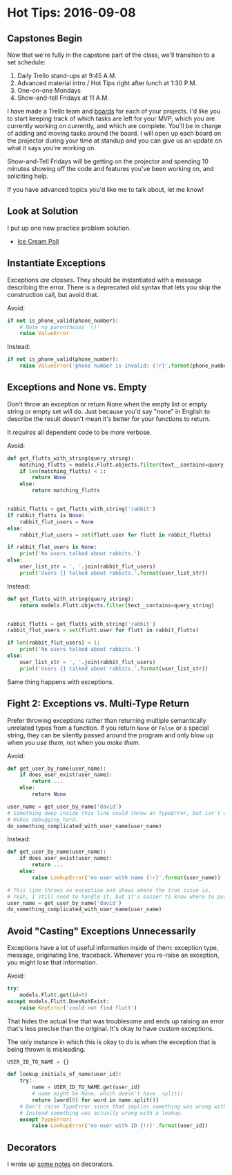 # Hot Tips: 2016-09-08

## Capstones Begin

Now that we're fully in the capstone part of the class, we'll transition to a set schedule:

1. Daily Trello stand-ups at 9:45 A.M.
1. Advanced material intro / Hot Tips right after lunch at 1:30 P.M.
1. One-on-one Mondays
1. Show-and-tell Fridays at 11 A.M.

I have made a Trello team and [boards](https://trello.com/dayclass20160707) for each of your projects.
I'd like you to start keeping track of which tasks are left for your MVP, which you are currently working on currently, and which are complete.
You'll be in charge of adding and moving tasks around the board.
I will open up each board on the projector during your time at standup and you can give us an update on what it says you're working on.

Show-and-Tell Fridays will be getting on the projector and spending 10 minutes showing off the code and features you've been working on, and soliciting help.

If you have advanced topics you'd like me to talk about, let me know!

## Look at Solution

I put up one new practice problem solution.

* [Ice Cream Poll](/practice/solutions/ice_cream_poll)

## Instantiate Exceptions

Exceptions _are classes_.
They should be instantiated with a message describing the error.
There is a deprecated old syntax that lets you skip the construction call, but avoid that.

Avoid:

```py
if not is_phone_valid(phone_number):
    # Note no parentheses `()`
    raise ValueError
```

Instead:

```py
if not is_phone_valid(phone_number):
    raise ValueError('phone number is invalid: {!r}'.format(phone_number))
```

## Exceptions and None vs. Empty

Don't throw an exception or return None when the empty list or empty string or empty set will do.
Just because you'd say "none" in English to describe the result doesn't mean it's better for your functions to return.

It _requires_ all dependent code to be more verbose.

Avoid:

```py
def get_flutts_with_string(query_string):
    matching_flutts = models.Flutt.objects.filter(text__contains=query_string)
    if len(matching_flutts) < 1:
        return None
    else:
        return matching_flutts


rabbit_flutts = get_flutts_with_string('rabbit')
if rabbit_flutts is None:
    rabbit_flut_users = None
else:
    rabbit_flut_users = set(flutt.user for flutt in rabbit_flutts)

if rabbit_flut_users is None:
    print('No users talked about rabbits.')
else:
    user_list_str = ', '.join(rabbit_flut_users)
    print('Users {} talked about rabbits.'.format(user_list_str))
```

Instead:

```py
def get_flutts_with_string(query_string):
    return models.Flutt.objects.filter(text__contains=query_string)


rabbit_flutts = get_flutts_with_string('rabbit')
rabbit_flut_users = set(flutt.user for flutt in rabbit_flutts)

if len(rabbit_flut_users) < 1:
    print('No users talked about rabbits.')
else:
    user_list_str = ', '.join(rabbit_flut_users)
    print('Users {} talked about rabbits.'.format(user_list_str))
```

Same thing happens with exceptions.

## Fight 2: Exceptions vs. Multi-Type Return

Prefer throwing exceptions rather than returning multiple semantically unrelated types from a function.
If you return `None` or `False` or a special string, they can be silently passed around the program and only blow up when you _use them_, not when you _make them_.

Avoid:

```py
def get_user_by_name(user_name):
    if does_user_exist(user_name):
        return ...
    else:
        return None

user_name = get_user_by_name('david')
# Something deep inside this line could throw an TypeError, but isn't where the "error" was.
# Makes debugging hard.
do_something_complicated_with_user_name(user_name)
```

Instead:

```py
def get_user_by_name(user_name):
    if does_user_exist(user_name):
        return ...
    else:
        raise LookupError('no user with name {!r}'.format(user_name))

# This line throws an exception and shows where the true issue is.
# Yeah, I still need to handle it, but it's easier to know where to put logic.
user_name = get_user_by_name('david')
do_something_complicated_with_user_name(user_name)
```

## Avoid "Casting" Exceptions Unnecessarily

Exceptions have a lot of useful information inside of them: exception type, message, originating line, traceback.
Whenever you re-raise an exception, you might lose that information.

Avoid:

```py
try:
    models.Flutt.get(id=5)
except models.Flutt.DoesNotExist:
    raise KeyError('could not find flutt')
```

That hides the actual line that was troublesome and ends up raising an error that's less precise than the original.
It's okay to have custom exceptions.

The only instance in which this is okay to do is when the exception that is being thrown is misleading.

```py
USER_ID_TO_NAME = {}

def lookup_initials_of_name(user_id):
    try:
        name = USER_ID_TO_NAME.get(user_id)
        # name might be None, which doesn't have .split()
        return [word[0] for word in name.split()]
    # Don't raise TypeError since that implies something was wrong with a variable type.
    # Instead something was actually wrong with a lookup.
    except TypeError:
        raise LookupError('no user with ID {!r}'.format(user_id))
```

## Decorators

I wrote up [some notes](/notes/py-decorators.md) on decorators.
